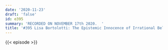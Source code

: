 ```yaml
---
date: '2020-11-23'
draft: 'false'
id: e395
summary: 'RECORDED ON NOVEMBER 17th 2020.  '
title: '#395 Lisa Bortolotti: The Epistemic Innocence of Irrational Beliefs'
---
```

{{< episode >}}
